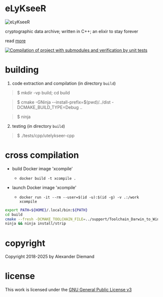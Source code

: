 # eLyKseeR

![eLyKseeR](https://www.elykseer.com/wp-content/uploads/2017/11/lxricon2.png)

cryptographic data archive; written in C++; an elixir to stay forever

read [more](https://github.com/eLyKseeR/elykseer-cpp)

[![Compilation of project with submodules and verification by unit tests](https://github.com/eLyKseeR/elykseer-cpp/actions/workflows/CI.yml/badge.svg?branch=main)](https://github.com/eLyKseeR/elykseer-cpp/actions/workflows/CI.yml)

# building

1. code extraction and compilation (in directory `build`)

> $ mkdir -vp build; cd build

> $ cmake -GNinja --install-prefix=$(pwd)/../dist -DCMAKE_BUILD_TYPE=Debug ..

> $ ninja

2. testing (in directory `build`)

> $ ./tests/cpp/utelykseer-cpp


# cross compilation

- build Docker image 'xcompile'
   - `docker build -t xcompile .` 

- launch Docker image 'xcompile'
   - ``docker run -it --rm --user=$(id -u):$(id -g) -v .:/work xcompile``
```sh
export PATH=${HOME}/.local/bin:${PATH}
cd build
cmake --fresh -DCMAKE_TOOLCHAIN_FILE=../support/Toolchain_Darwin_to_Windows.cmake --install-prefix=$(pwd)/../dist -DCMAKE_BUILD_TYPE=Release -GNinja ..
ninja && ninja install/strip
```

# copyright

Copyright 2018-2025 by Alexander Diemand

# license

This work is licensed under the 
[GNU General Public License v3](https://www.gnu.org/licenses/gpl.html)

